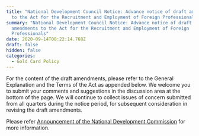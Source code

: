 ```yaml
---
title: "National Development Council Notice: Advance notice of draft amendments
  to the Act for the Recruitment and Employment of Foreign Professionals"
summary: "National Development Council Notice: Advance notice of draft
  amendments to the Act for the Recruitment and Employment of Foreign
  Professionals"
date: 2020-09-14T08:22:14.768Z
draft: false
hidden: false
categories:
  - Gold Card Policy
---
```

For the content of the draft amendments, please refer to the General Explanation and the Terms of the Act as appended below. We welcome you to submit your comments and suggestions in the discussion area at the bottom of the page. We will continue to collect issues of concern submitted from all quarters during the notice period, for subsequent consideration in revising the draft amendments.

Please refer [Announcement of the National Development Commission](https://join.gov.tw/policies/detail/03101e40-569b-4a0d-aae8-4b9af38e97f9#middle) for more information.